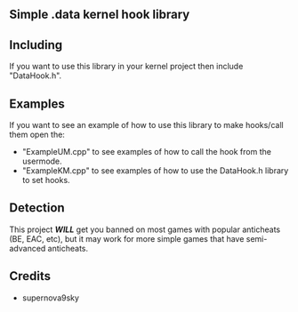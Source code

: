 ## Simple .data kernel hook library
## Including
If you want to use this library in your kernel project then include "DataHook.h".

## Examples
If you want to see an example of how to use this library to make hooks/call them open the:
-  "ExampleUM.cpp" to see examples of how to call the hook from the usermode.
-  "ExampleKM.cpp" to see examples of how to use the DataHook.h library to set hooks.

## Detection
This project ***WILL*** get you banned on most games with popular anticheats (BE, EAC, etc),
but it may work for more simple games that have semi-advanced anticheats.

## Credits
- supernova9sky
